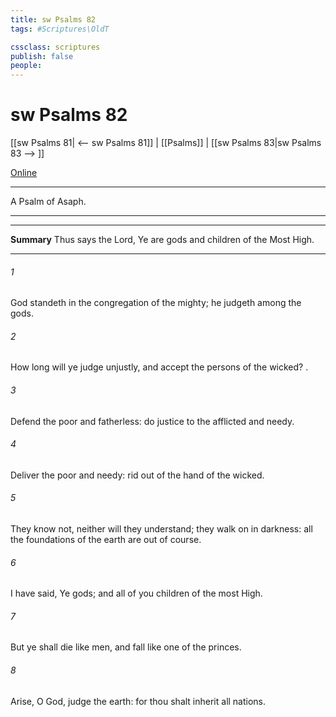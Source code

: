 ```yaml
---
title: sw Psalms 82
tags: #Scriptures\OldT

cssclass: scriptures
publish: false
people:
---
```


# sw Psalms 82
[[sw Psalms 81| <-- sw Psalms 81]] | [[Psalms]] | [[sw Psalms 83|sw Psalms 83 --> ]]

[Online](https://churchofjesuschrist.org/study/scriptures/ot/ps/82?lang=eng)

---
A Psalm of Asaph.

---

---
__Summary__
Thus says the Lord, Ye are gods and children of the Most High.

---
###### 1 
God standeth in the congregation of the mighty; he judgeth among the gods.

###### 2 
How long will ye judge unjustly, and accept the persons of the wicked? .

###### 3 
Defend the poor and fatherless: do justice to the afflicted and needy.

###### 4 
Deliver the poor and needy: rid  out of the hand of the wicked.

###### 5 
They know not, neither will they understand; they walk on in darkness: all the foundations of the earth are out of course.

###### 6 
I have said, Ye  gods; and all of you  children of the most High.

###### 7 
But ye shall die like men, and fall like one of the princes.

###### 8 
Arise, O God, judge the earth: for thou shalt inherit all nations.

